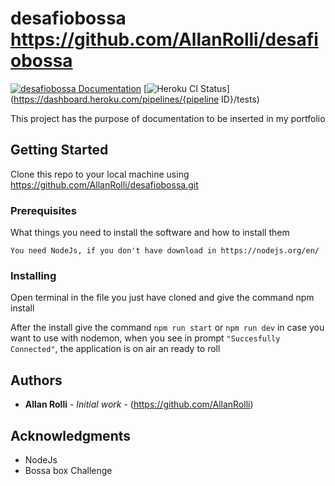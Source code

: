 # desafiobossa https://github.com/AllanRolli/desafiobossa
[![desafiobossa Documentation](https://img.shields.io/badge/desafiobossa-Documented-blue.svg)](https://desafiobossa.docs.apiary.io/)
[![Heroku CI Status](https://bossachallengebackend.herokuapp.com/last.svg)](https://dashboard.heroku.com/pipelines/{pipeline ID}/tests)

This project has the purpose of documentation to be inserted in my portfolio

## Getting Started

Clone this repo to your local machine using https://github.com/AllanRolli/desafiobossa.git

### Prerequisites

What things you need to install the software and how to install them

```
You need NodeJs, if you don't have download in https://nodejs.org/en/
```

### Installing

Open terminal in the file you just have cloned and give the command npm install

After the install give the command ```npm run start``` or ```npm run dev``` in case you want to use with nodemon,
when you see in prompt ```"Succesfully Connected"```, the application is on air an ready to roll

## Authors

* **Allan Rolli** - *Initial work* - (https://github.com/AllanRolli)

## Acknowledgments

* NodeJs
* Bossa box Challenge

